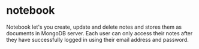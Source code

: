 # notebook
Notebook let's you create, update and delete notes and stores them as documents in MongoDB server. Each user can only access their notes after they have successfully logged in using their email address and password.

